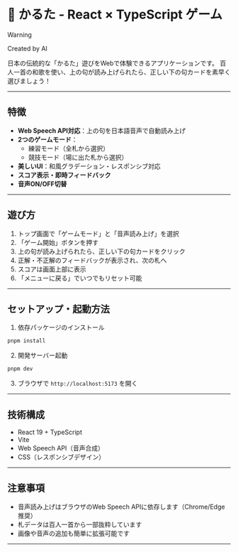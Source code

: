 # 🎴 かるた - React × TypeScript ゲーム

> [!Warning]
> Created by AI

日本の伝統的な「かるた」遊びをWebで体験できるアプリケーションです。
百人一首の和歌を使い、上の句が読み上げられたら、正しい下の句カードを素早く選びましょう！

---

## 特徴
- **Web Speech API対応**：上の句を日本語音声で自動読み上げ
- **2つのゲームモード**：
  - 練習モード（全札から選択）
  - 競技モード（場に出た札から選択）
- **美しいUI**：和風グラデーション・レスポンシブ対応
- **スコア表示・即時フィードバック**
- **音声ON/OFF切替**

---

## 遊び方
1. トップ画面で「ゲームモード」と「音声読み上げ」を選択
2. 「ゲーム開始」ボタンを押す
3. 上の句が読み上げられたら、正しい下の句カードをクリック
4. 正解・不正解のフィードバックが表示され、次の札へ
5. スコアは画面上部に表示
6. 「メニューに戻る」でいつでもリセット可能

---

## セットアップ・起動方法

1. 依存パッケージのインストール

```sh
pnpm install
```

2. 開発サーバー起動

```sh
pnpm dev
```

3. ブラウザで `http://localhost:5173` を開く

---

## 技術構成
- React 19 + TypeScript
- Vite
- Web Speech API（音声合成）
- CSS（レスポンシブデザイン）

---

## 注意事項
- 音声読み上げはブラウザのWeb Speech APIに依存します（Chrome/Edge推奨）
- 札データは百人一首から一部抜粋しています
- 画像や音声の追加も簡単に拡張可能です

---

